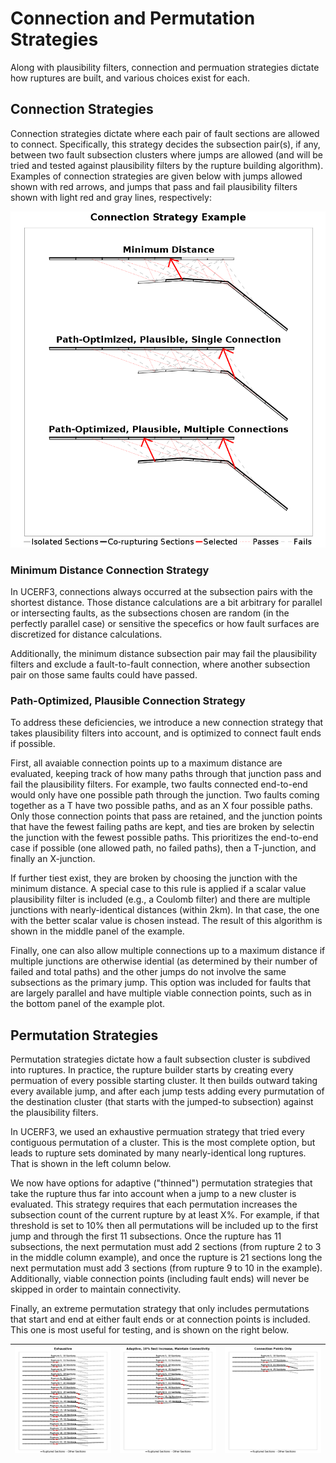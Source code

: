 # Connection and Permutation Strategies

Along with plausibility filters, connection and permuation strategies dictate how ruptures are built, and various choices exist for each.

## Connection Strategies

Connection strategies dictate where each pair of fault sections are allowed to connect. Specifically, this strategy decides the subsection pair(s), if any, between two fault subsection clusters where jumps are allowed (and will be tried and tested against plausibility filters by the rupture building algorithm). Examples of connection strategies are given below with jumps allowed shown with red arrows, and jumps that pass and fail plausibility filters shown with light red and gray lines, respectively:

![Connection Strategies](conn_combined.png)

### Minimum Distance Connection Strategy

In UCERF3, connections always occurred at the subsection pairs with the shortest distance. Those distance calculations are a bit arbitrary for parallel or intersecting faults, as the subsections chosen are random (in the perfectly parallel case) or sensitive the specefics or how fault surfaces are discretized for distance calculations.

Additionally, the minimum distance subsection pair may fail the plausibility filters and exclude a fault-to-fault connection, where another subsection pair on those same faults could have passed.

### Path-Optimized, Plausible Connection Strategy

To address these deficiencies, we introduce a new connection strategy that takes plausibility filters into account, and is optimized to connect fault ends if possible.

First, all avaiable connection points up to a maximum distance are evaluated, keeping track of how many paths through that junction pass and fail the plausibility filters. For example, two faults connected end-to-end would only have one possible path through the junction. Two faults coming together as a T have two possible paths, and as an X four possible paths. Only those connection points that pass are retained, and the junction points that have the fewest failing paths are kept, and ties are broken by selectin the junction with the fewest possible paths. This prioritizes the end-to-end case if possible (one allowed path, no failed paths), then a T-junction, and finally an X-junction.

If further tiest exist, they are broken by choosing the junction with the minimum distance. A special case to this rule is applied if a scalar value plausibility filter is included (e.g., a Coulomb filter) and there are multiple junctions with nearly-identical distances (within 2km). In that case, the one with the better scalar value is chosen instead. The result of this algorithm is shown in the middle panel of the example.

Finally, one can also allow multiple connections up to a maximum distance if multiple junctions are otherwise idential (as determined by their number of failed and total paths) and the other jumps do not involve the same subsections as the primary jump. This option was included for faults that are largely parallel and have multiple viable connection points, such as in the bottom panel of the example plot.

## Permutation Strategies

Permutation strategies dictate how a fault subsection cluster is subdived into ruptures. In practice, the rupture builder starts by creating every permuation of every possible starting cluster. It then builds outward taking every available jump, and after each jump tests adding every purmutation of the destination cluster (that starts with the jumped-to subsection) against the plausibility filters.

In UCERF3, we used an exhaustive permuation strategy that tried every contiguous permutation of a cluster. This is the most complete option, but leads to rupture sets dominated by many nearly-identical long ruptures. That is shown in the left column below.

We now have options for adaptive ("thinned") permutation strategies that take the rupture thus far into account when a jump to a new cluster is evaluated. This strategy requires that each permutation increases the subsection count of the current rupture by at least X%. For example, if that threshold is set to 10% then all permutations will be included up to the first jump and through the first 11 subsections. Once the rupture has 11 subsections, the next permutation must add 2 sections (from rupture 2 to 3 in the middle column example), and once the rupture is 21 sections long the next permutation must add 3 sections (from rupture 9 to 10 in the example). Additionally, viable connection points (including fault ends) will never be skipped in order to maintain connectivity.

Finally, an extreme permutation strategy that only includes permutations that start and end at either fault ends or at connection points is included. This one is most useful for testing, and is shown on the right below.

| ![Exhaustive](perm_strat_exhaustive.png) | ![Adaptive](perm_strat_adaptive.png) | ![Connection Points](perm_strat_conn_points.png) |
|-----|-----|-----|


